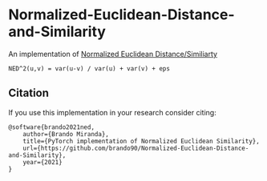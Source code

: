# Normalized-Euclidean-Distance-and-Similarity

An implementation of [Normalized Euclidean Distance/Similiarty](https://stats.stackexchange.com/questions/136232/definition-of-normalized-euclidean-distance)

```
NED^2(u,v) = var(u-v) / var(u) + var(v) + eps
```

## Citation
If you use this implementation in your research consider citing:

```
@software{brando2021ned,
    author={Brando Miranda},
    title={PyTorch implementation of Normalized Euclidean Similarity},
    url={https://github.com/brando90/Normalized-Euclidean-Distance-and-Similarity},
    year={2021}
}
```
